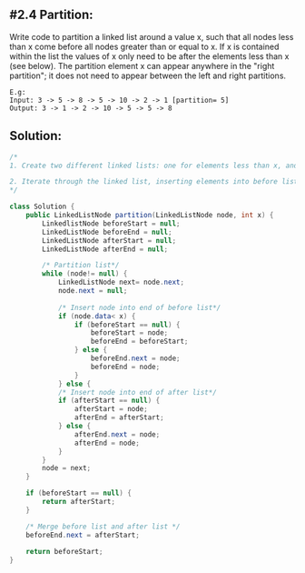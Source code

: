 ## #2.4 Partition: 

Write code to partition a linked list around a value x, such that all nodes less than x come before all nodes greater than or equal to x. If x is contained within the list the values of x only need to be after the elements less than x (see below). The partition element x can appear anywhere in the "right partition"; it does not need to appear between the left and right partitions. 

```
E.g: 
Input: 3 -> 5 -> 8 -> 5 -> 10 -> 2 -> 1 [partition= 5] 
Output: 3 -> 1 -> 2 -> 10 -> 5 -> 5 -> 8

```

## Solution:
```Java
/*
1. Create two different linked lists: one for elements less than x, and one for elements greater than or equal to x. 

2. Iterate through the linked list, inserting elements into before list or after list. Once reach the end of the linked list and have completed this splitting, merge the two lists. 
*/

class Solution { 
    public LinkedListNode partition(LinkedListNode node, int x) { 
        LinkedlistNode beforeStart = null; 
        LinkedListNode beforeEnd = null; 
        LinkedListNode afterStart = null; 
        LinkedListNode afterEnd = null; 

        /* Partition list*/
        while (node!= null) {
            LinkedListNode next= node.next;
            node.next = null;
            
            /* Insert node into end of before list*/
            if (node.data< x) {
                if (beforeStart == null) {
                    beforeStart = node;
                    beforeEnd = beforeStart;
                } else {
                    beforeEnd.next = node;
                    beforeEnd = node;
                }
            } else {
            /* Insert node into end of after list*/
            if (afterStart == null) {
                afterStart = node;
                afterEnd = afterStart;
            } else {
                afterEnd.next = node;
                afterEnd = node;
            }
        }
        node = next;
    }

    if (beforeStart == null) {
        return afterStart;
    }

    /* Merge before list and after list */
    beforeEnd.next = afterStart;
    
    return beforeStart;
}
```